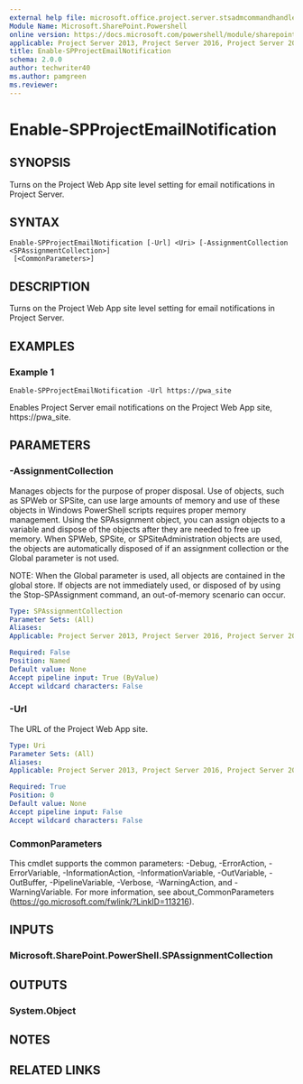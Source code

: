 ```yaml
---
external help file: microsoft.office.project.server.stsadmcommandhandler.dll-help.xml
Module Name: Microsoft.SharePoint.Powershell
online version: https://docs.microsoft.com/powershell/module/sharepoint-server/enable-spprojectemailnotification
applicable: Project Server 2013, Project Server 2016, Project Server 2019
title: Enable-SPProjectEmailNotification
schema: 2.0.0
author: techwriter40
ms.author: pamgreen
ms.reviewer:
---
```


# Enable-SPProjectEmailNotification

## SYNOPSIS
Turns on the Project Web App site level setting for email notifications in Project Server.

## SYNTAX

```
Enable-SPProjectEmailNotification [-Url] <Uri> [-AssignmentCollection <SPAssignmentCollection>]
 [<CommonParameters>]
```

## DESCRIPTION
Turns on the Project Web App site level setting for email notifications in Project Server.

## EXAMPLES

### Example 1 
```
Enable-SPProjectEmailNotification -Url https://pwa_site
```

Enables Project Server email notifications on the Project Web App site, https://pwa_site.

## PARAMETERS

### -AssignmentCollection
Manages objects for the purpose of proper disposal. Use of objects, such as SPWeb or SPSite, can use large amounts of memory and use of these objects in Windows PowerShell scripts requires proper memory management. Using the SPAssignment object, you can assign objects to a variable and dispose of the objects after they are needed to free up memory. When SPWeb, SPSite, or SPSiteAdministration objects are used, the objects are automatically disposed of if an assignment collection or the Global parameter is not used.

NOTE: When the Global parameter is used, all objects are contained in the global store. If objects are not immediately used, or disposed of by using the Stop-SPAssignment command, an out-of-memory scenario can occur.

```yaml
Type: SPAssignmentCollection
Parameter Sets: (All)
Aliases: 
Applicable: Project Server 2013, Project Server 2016, Project Server 2019

Required: False
Position: Named
Default value: None
Accept pipeline input: True (ByValue)
Accept wildcard characters: False
```

### -Url
The URL of the Project Web App site.
```yaml
Type: Uri
Parameter Sets: (All)
Aliases: 
Applicable: Project Server 2013, Project Server 2016, Project Server 2019

Required: True
Position: 0
Default value: None
Accept pipeline input: False
Accept wildcard characters: False
```

### CommonParameters
This cmdlet supports the common parameters: -Debug, -ErrorAction, -ErrorVariable, -InformationAction, -InformationVariable, -OutVariable, -OutBuffer, -PipelineVariable, -Verbose, -WarningAction, and -WarningVariable. For more information, see about_CommonParameters (https://go.microsoft.com/fwlink/?LinkID=113216).

## INPUTS

### Microsoft.SharePoint.PowerShell.SPAssignmentCollection

## OUTPUTS

### System.Object

## NOTES

## RELATED LINKS

